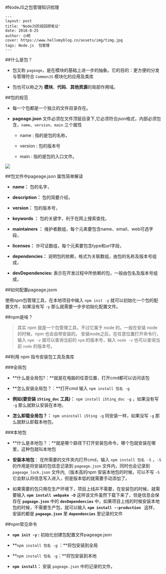 #NodeJS之包管理知识梳理

```
---
layout: post
title: 'NodeJS阶段回顾笔记'
date: 2018-8-25
author: 小明
cover: https://www.hellomyblog.cn/assets/img/timg.jpg
tags: Node.js  包管理
---
```


##什么是包？


- 包又称 `pageage`，是在模块的基础上进一步的抽象。它的目的：更方便的分发与管理符合 `CommonJS` 模块化的应用及类库

- 包也可以称之为 **模块**、**代码**、**其他资源**的局部作用域。


##包的规范


 - 每一个包都是一个独立的文件目录存在。

 - **pageage.json** 文件必须在文件顶层目录下,它必须符合json格式，内部必须包含，`name`、`version`、`main` 三个属性
  
   -  name : 指的是包的名称，
  
   -  version : 包的版本号
  
   -  main : 指的是包的入口文件。

![](https://i.imgur.com/T58F3yc.png)


##包文件中pageage.json 属性简单解读


 - **name：** 包的名字，

 - **description：** 包的简要介绍，

 - **version：** 包的版本号，

 - **keywords ：** 包的关键字，利于在网上搜索查找，

 - **maintainers ：** 维护者数组，每个元素要包含name、email、web可选字段，

 - **licenses：** 许可证数组，每个元素要包含type和url字段，

 - **dependencies：** 说明包的依赖，格式为关联数组，由包的名称及版本号组成，

 - **devDependencies:** 表示在开发过程中所依赖的包，一般由包名及版本号组成，


##如何配置pageage.jsom


使用npm包管理工具，在本地项目中输入 `npm init -y` 就可以初始化一个包的配置文件，如果没有写 `-y` 那么就需要一步步初始化配置文件。


##npm是啥？


> 其实 npm 就是一个包管理工具，不过它属于 node 的。一般在安装 node 的时候，npm 也会自带安装的。
> 安装node之后，在任意位置打开命令行，输入 `npm -v` 就可以查询当前的 `npm` 的版本号，输入 `node -v` 也可以查询当前 `node` 的版本号。


##利用 npm 指令安装包工具及类库


###全局包


 - **什么是全局包?：**就是在电脑的任意位置，打开cmd都可以访问该包
 
 - **怎么安装全局包？：**打开cmd 输入 `npm install 包名 -g` 
 
 - **例如(要安装 `i5ting_doc` 工具)：** `npm install i5ting_doc -g`  ，如果没有写 `-g` 那么就默认安装在本地， 

 - **怎么卸载全局包？：** `npm uninstall i5ting -g` 同安装一样，如果没写  `-g` 那么就默认卸载本地包，


###本地包


 - **什么是本地包？：**就是哪个路径下打开安装包命令，哪个包就安装在哪里，这种包就叫本地包

 - **安装本地包**： 在所需要的文件夹内打开cmd，输入 `npm install 包名 -S` ，`-S` 的作用是将安装的包信息记录到 `pageage.json` 文件内，同时也会记录到 `pageage_lock.json` 文件内,（版本高的npm 安装本地包的时候，可以不写 `-S` 它会默认将信息写入进入，但是版本低的就需要手动添加了。
 
 - 如果需要的包只用在生产环境下，项目上线并不需要，在安装包的时候，就需要输入 **`npm install webpake -D`** 这样该文件虽然下载下来了，但是信息会保存在 **`pageage.json`**  中的 **`devDependencies`** 中，如果项目上线的时候安装本地包的时候，不需要生产包，就可以输入 **`npm install --production `**  这样，安装的都是 **`pageage.json`** 里 **`dependencies`** 里记录的文件


##npm常见命令
 

 - **`npm init -y` :** 初始化创建包配置文件pageage.json

 - **`npm install 包名 -g` ：**将包安装到全局

 - **`npm install 包名 -g`：**将包安装到本地 

 - **`npm install`：** 安装 `pageage.json` 中的记录的文件。

